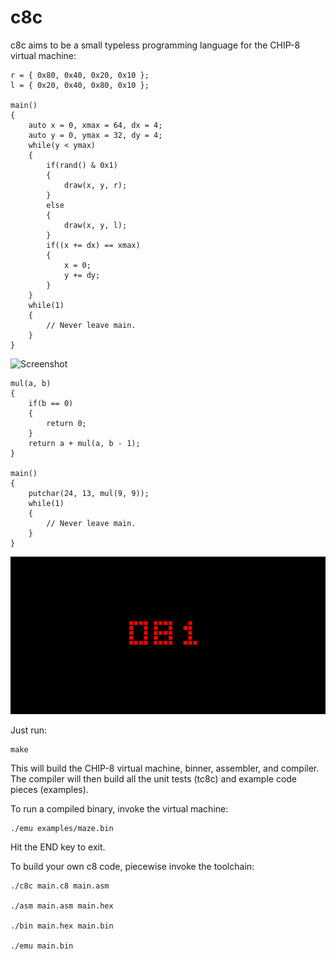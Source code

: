 # c8c

c8c aims to be a small typeless programming language for the CHIP-8 virtual machine:

    r = { 0x80, 0x40, 0x20, 0x10 };
    l = { 0x20, 0x40, 0x80, 0x10 };

    main()
    {
        auto x = 0, xmax = 64, dx = 4;
        auto y = 0, ymax = 32, dy = 4;
        while(y < ymax)
        {
            if(rand() & 0x1)
            {
                draw(x, y, r);
            }
            else
            {
                draw(x, y, l);
            }
            if((x += dx) == xmax)
            {
                x = 0;
                y += dy;
            }
        }
        while(1)
        {
            // Never leave main.
        }
    }

![Screenshot](scrots/2018-01-04-140651_512x256_scrot.png)

    mul(a, b)
    {
        if(b == 0)
        {
            return 0;
        }
        return a + mul(a, b - 1);
    }

    main()
    {
        putchar(24, 13, mul(9, 9));
        while(1)
        {
            // Never leave main.
        }
    }

![Screenshot](scrots/2018-01-31-130004_512x256_scrot.png)

Just run:

    make

This will build the CHIP-8 virtual machine, binner, assembler, and compiler.
The compiler will then build all the unit tests (tc8c) and example code pieces (examples).

To run a compiled binary, invoke the virtual machine:

    ./emu examples/maze.bin

Hit the END key to exit.

To build your own c8 code, piecewise invoke the toolchain:

    ./c8c main.c8 main.asm

    ./asm main.asm main.hex

    ./bin main.hex main.bin

    ./emu main.bin
